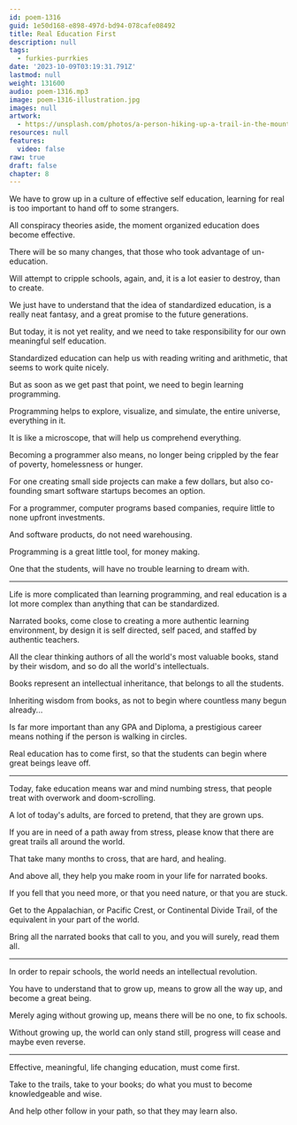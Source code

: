 ```yaml
---
id: poem-1316
guid: 1e50d168-e898-497d-bd94-078cafe08492
title: Real Education First
description: null
tags:
  - furkies-purrkies
date: '2023-10-09T03:19:31.791Z'
lastmod: null
weight: 131600
audio: poem-1316.mp3
image: poem-1316-illustration.jpg
images: null
artwork:
  - https://unsplash.com/photos/a-person-hiking-up-a-trail-in-the-mountains-4N403_133vk
resources: null
features:
  video: false
raw: true
draft: false
chapter: 8
---
```


We have to grow up in a culture of effective self education,
learning for real is too important to hand off to some strangers.

All conspiracy theories aside,
the moment organized education does become effective.

There will be so many changes,
that those who took advantage of un-education.

Will attempt to cripple schools, again,
and, it is a lot easier to destroy, than to create.

We just have to understand that the idea of standardized education,
is a really neat fantasy, and a great promise to the future generations.

But today, it is not yet reality, and we need to
take responsibility for our own meaningful self education.

Standardized education can help us with reading writing and arithmetic,
that seems to work quite nicely.

But as soon as we get past that point,
we need to begin learning programming.

Programming helps to explore, visualize, and simulate,
the entire universe, everything in it.

It is like a microscope,
that will help us comprehend everything.

Becoming a programmer also means,
no longer being crippled by the fear of poverty, homelessness or hunger.

For one creating small side projects can make a few dollars,
but also co-founding smart software startups becomes an option.

For a programmer, computer programs based companies,
require little to none upfront investments.

And software products,
do not need warehousing.

Programming is a great little tool,
for money making.

One that the students,
will have no trouble learning to dream with.

---

Life is more complicated than learning programming,
and real education is a lot more complex than anything that can be standardized.

Narrated books, come close to creating a more authentic learning environment,
by design it is self directed, self paced, and staffed by authentic teachers.

All the clear thinking authors of all the world's most valuable books,
stand by their wisdom, and so do all the world's intellectuals.

Books represent an intellectual inheritance,
that belongs to all the students.

Inheriting wisdom from books,
as not to begin where countless many begun already...

Is far more important than any GPA and Diploma,
a prestigious career means nothing if the person is walking in circles.

Real education has to come first,
so that the students can begin where great beings leave off.

---

Today, fake education means war and mind numbing stress,
that people treat with overwork and doom-scrolling.

A lot of today's adults, are forced to pretend,
that they are grown ups.

If you are in need of a path away from stress,
please know that there are great trails all around the world.

That take many months to cross,
that are hard, and healing.

And above all,
they help you make room in your life for narrated books.

If you fell that you need more, or that you need nature,
or that you are stuck.

Get to the Appalachian, or Pacific Crest,
or Continental Divide Trail, of the equivalent in your part of the world.

Bring all the narrated books that call to you,
and you will surely, read them all.

---

In order to repair schools,
the world needs an intellectual revolution.

You have to understand that to grow up,
means to grow all the way up, and become a great being.

Merely aging without growing up,
means there will be no one, to fix schools.

Without growing up, the world can only stand still,
progress will cease and maybe even reverse.

---

Effective, meaningful, life changing education,
must come first.

Take to the trails, take to your books;
do what you must to become knowledgeable and wise.

And help other follow in your path,
so that they may learn also.
